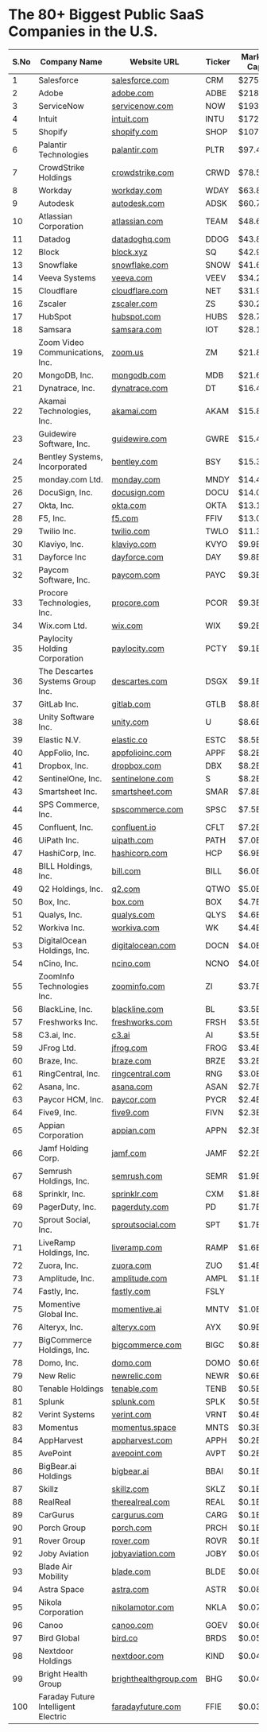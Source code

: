 # The 80+ Biggest Public SaaS Companies in the U.S.

| S.No | Company Name                     | Website URL                            | Ticker | Market Cap |
|------|-----------------------------------|----------------------------------------|--------|------------|
| 1    | Salesforce                 | [salesforce.com](https://www.salesforce.com/) | CRM    | $275.4B    |
| 2    | Adobe                      | [adobe.com](https://www.adobe.com)     | ADBE   | $218.1B    |
| 3    | ServiceNow                | [servicenow.com](https://www.servicenow.com) | NOW    | $193.2B    |
| 4    | Intuit                      | [intuit.com](https://www.intuit.com)   | INTU   | $172.9B    |
| 5    | Shopify                     | [shopify.com](https://www.shopify.com) | SHOP   | $107.8B    |
| 6    | Palantir Technologies       | [palantir.com](https://www.palantir.com) | PLTR   | $97.4B     |
| 7    | CrowdStrike Holdings      | [crowdstrike.com](https://www.crowdstrike.com) | CRWD   | $78.5B     |
| 8    | Workday             | [workday.com](https://www.workday.com) | WDAY   | $63.8B     |
| 9    | Autodesk                   | [autodesk.com](https://www.autodesk.com) | ADSK   | $60.7B     |
| 10   | Atlassian Corporation            | [atlassian.com](https://www.atlassian.com) | TEAM   | $48.6B     |
| 11   | Datadog                    | [datadoghq.com](https://www.datadoghq.com) | DDOG   | $43.8B     |
| 12   | Block                      | [block.xyz](https://www.block.xyz)     | SQ     | $42.9B     |
| 13   | Snowflake                   | [snowflake.com](https://www.snowflake.com) | SNOW   | $41.6B     |
| 14   | Veeva Systems               | [veeva.com](https://www.veeva.com)     | VEEV   | $34.2B     |
| 15   | Cloudflare                 | [cloudflare.com](https://www.cloudflare.com) | NET    | $31.9B     |
| 16   | Zscaler                    | [zscaler.com](https://www.zscaler.com) | ZS     | $30.2B     |
| 17   | HubSpot                    | [hubspot.com](https://www.hubspot.com) | HUBS   | $28.7B     |
| 18   | Samsara                     | [samsara.com](https://www.samsara.com) | IOT    | $28.1B     |
| 19   | Zoom Video Communications, Inc.  | [zoom.us](https://www.zoom.us)         | ZM     | $21.8B     |
| 20   | MongoDB, Inc.                    | [mongodb.com](https://www.mongodb.com) | MDB    | $21.6B     |
| 21   | Dynatrace, Inc.                  | [dynatrace.com](https://www.dynatrace.com) | DT     | $16.4B     |
| 22   | Akamai Technologies, Inc.        | [akamai.com](https://www.akamai.com)  | AKAM   | $15.8B     |
| 23   | Guidewire Software, Inc.         | [guidewire.com](https://www.guidewire.com) | GWRE   | $15.4B     |
| 24   | Bentley Systems, Incorporated    | [bentley.com](https://www.bentley.com) | BSY    | $15.3B     |
| 25   | monday.com Ltd.                  | [monday.com](https://www.monday.com) | MNDY   | $14.4B     |
| 26   | DocuSign, Inc.                   | [docusign.com](https://www.docusign.com) | DOCU   | $14.0B     |
| 27   | Okta, Inc.                       | [okta.com](https://www.okta.com)      | OKTA   | $13.1B     |
| 28   | F5, Inc.                         | [f5.com](https://www.f5.com)          | FFIV   | $13.0B     |
| 29   | Twilio Inc.                      | [twilio.com](https://www.twilio.com)  | TWLO   | $11.3B     |
| 30   | Klaviyo, Inc.                    | [klaviyo.com](https://www.klaviyo.com) | KVYO   | $9.9B      |
| 31   | Dayforce Inc                     | [dayforce.com](https://www.dayforce.com) | DAY    | $9.8B      |
| 32   | Paycom Software, Inc.            | [paycom.com](https://www.paycom.com)  | PAYC   | $9.3B      |
| 33   | Procore Technologies, Inc.       | [procore.com](https://www.procore.com) | PCOR   | $9.3B      |
| 34   | Wix.com Ltd.                     | [wix.com](https://www.wix.com)        | WIX    | $9.2B      |
| 35   | Paylocity Holding Corporation    | [paylocity.com](https://www.paylocity.com) | PCTY   | $9.1B      |
| 36   | The Descartes Systems Group Inc. | [descartes.com](https://www.descartes.com) | DSGX   | $9.1B      |
| 37   | GitLab Inc.                      | [gitlab.com](https://www.gitlab.com)  | GTLB   | $8.8B      |
| 38   | Unity Software Inc.              | [unity.com](https://www.unity.com)    | U      | $8.6B      |
| 39   | Elastic N.V.                     | [elastic.co](https://www.elastic.co)  | ESTC   | $8.5B      |
| 40   | AppFolio, Inc.                   | [appfolioinc.com](https://www.appfolioinc.com) | APPF   | $8.2B      |
| 41   | Dropbox, Inc.                    | [dropbox.com](https://www.dropbox.com) | DBX    | $8.2B      |
| 42   | SentinelOne, Inc.                | [sentinelone.com](https://www.sentinelone.com) | S      | $8.2B      |
| 43   | Smartsheet Inc.                  | [smartsheet.com](https://www.smartsheet.com) | SMAR   | $7.8B      |
| 44   | SPS Commerce, Inc.               | [spscommerce.com](https://www.spscommerce.com) | SPSC   | $7.5B      |
| 45   | Confluent, Inc.                  | [confluent.io](https://www.confluent.io) | CFLT   | $7.2B      |
| 46   | UiPath Inc.                      | [uipath.com](https://www.uipath.com)  | PATH   | $7.0B      |
| 47   | HashiCorp, Inc.                  | [hashicorp.com](https://www.hashicorp.com) | HCP    | $6.9B      |
| 48   | BILL Holdings, Inc.              | [bill.com](https://www.bill.com)      | BILL   | $6.0B      |
| 49   | Q2 Holdings, Inc.                | [q2.com](https://www.q2.com)          | QTWO   | $5.0B      |
| 50   | Box, Inc.                        | [box.com](https://www.box.com)        | BOX    | $4.7B      |
| 51   | Qualys, Inc.                     | [qualys.com](https://www.qualys.com)  | QLYS   | $4.6B      |
| 52   | Workiva Inc.                     | [workiva.com](https://www.workiva.com) | WK     | $4.4B      |
| 53   | DigitalOcean Holdings, Inc.      | [digitalocean.com](https://www.digitalocean.com) | DOCN   | $4.0B      |
| 54   | nCino, Inc.                      | [ncino.com](https://www.ncino.com)    | NCNO   | $4.0B      |
| 55   | ZoomInfo Technologies Inc.       | [zoominfo.com](https://www.zoominfo.com) | ZI     | $3.7B      |
| 56   | BlackLine, Inc.                  | [blackline.com](https://www.blackline.com) | BL     | $3.5B      |
| 57   | Freshworks Inc.                  | [freshworks.com](https://www.freshworks.com) | FRSH   | $3.5B      |
| 58   | C3.ai, Inc.                      | [c3.ai](https://www.c3.ai)            | AI     | $3.5B      |
| 59   | JFrog Ltd.                       | [jfrog.com](https://www.jfrog.com)    | FROG   | $3.4B      |
| 60   | Braze, Inc.                      | [braze.com](https://www.braze.com)    | BRZE   | $3.2B      |
| 61   | RingCentral, Inc.                | [ringcentral.com](https://www.ringcentral.com) | RNG    | $3.0B      |
| 62   | Asana, Inc.                      | [asana.com](https://www.asana.com)    | ASAN   | $2.7B      |
| 63   | Paycor HCM, Inc.                 | [paycor.com](https://www.paycor.com)  | PYCR   | $2.4B      |
| 64   | Five9, Inc.                      | [five9.com](https://www.five9.com)    | FIVN   | $2.3B      |
| 65   | Appian Corporation               | [appian.com](https://www.appian.com)  | APPN   | $2.3B      |
| 66   | Jamf Holding Corp.               | [jamf.com](https://www.jamf.com)      | JAMF   | $2.2B      |
| 67   | Semrush Holdings, Inc.           | [semrush.com](https://www.semrush.com) | SEMR   | $1.9B      |
| 68   | Sprinklr, Inc.                   | [sprinklr.com](https://www.sprinklr.com) | CXM    | $1.8B      |
| 69   | PagerDuty, Inc.                  | [pagerduty.com](https://www.pagerduty.com) | PD     | $1.7B      |
| 70   | Sprout Social, Inc.              | [sproutsocial.com](https://www.sproutsocial.com) | SPT    | $1.7B      |
| 71   | LiveRamp Holdings, Inc.          | [liveramp.com](https://www.liveramp.com) | RAMP   | $1.6B      |
| 72   | Zuora, Inc.                      | [zuora.com](https://www.zuora.com)    | ZUO    | $1.4B      |
| 73   | Amplitude, Inc.                  | [amplitude.com](https://www.amplitude.com) | AMPL   | $1.1B      |
| 74   | Fastly, Inc.                     | [fastly.com](https://www.fastly.com)  | FSLY
| 75   | Momentive Global Inc.            | [momentive.ai](https://www.momentive.ai) | MNTV | $1.0B      |
| 76   | Alteryx, Inc.                    | [alteryx.com](https://www.alteryx.com) | AYX    | $0.9B      |
| 77   | BigCommerce Holdings, Inc.       | [bigcommerce.com](https://www.bigcommerce.com) | BIGC | $0.8B      |
| 78   | Domo, Inc.                       | [domo.com](https://www.domo.com)      | DOMO   | $0.6B      |
| 79   | New Relic                 | [newrelic.com](https://www.newrelic.com) | NEWR | $0.6B      |
| 80   | Tenable Holdings           | [tenable.com](https://www.tenable.com) | TENB   | $0.5B      |
| 81   | Splunk                   | [splunk.com](https://www.splunk.com)  | SPLK   | $0.5B      |
| 82   | Verint Systems              | [verint.com](https://www.verint.com)  | VRNT   | $0.4B      |
| 83   | Momentus                    | [momentus.space](https://www.momentus.space) | MNTS | $0.3B      |
| 84   | AppHarvest                 | [appharvest.com](https://www.appharvest.com) | APPH | $0.2B      |
| 85   | AvePoint              | [avepoint.com](https://www.avepoint.com) | AVPT | $0.2B      |
| 86   | BigBear.ai Holdings        | [bigbear.ai](https://www.bigbear.ai)  | BBAI   | $0.1B      |
| 87   | Skillz                      | [skillz.com](https://www.skillz.com)  | SKLZ   | $0.1B      |
| 88   | RealReal                   | [therealreal.com](https://www.therealreal.com) | REAL | $0.1B      |
| 89   | CarGurus                   | [cargurus.com](https://www.cargurus.com) | CARG  | $0.1B      |
| 90   | Porch Group                | [porch.com](https://www.porch.com)    | PRCH   | $0.1B      |
| 91   | Rover Group                | [rover.com](https://www.rover.com)    | ROVR   | $0.1B      |
| 92   | Joby Aviation              | [jobyaviation.com](https://www.jobyaviation.com) | JOBY | $0.09B    |
| 93   | Blade Air Mobility         | [blade.com](https://www.blade.com)    | BLDE   | $0.08B     |
| 94   | Astra Space               | [astra.com](https://www.astra.com)    | ASTR   | $0.08B     |
| 95   | Nikola Corporation               | [nikolamotor.com](https://www.nikolamotor.com) | NKLA | $0.07B    |
| 96   | Canoo                      | [canoo.com](https://www.canoo.com)    | GOEV   | $0.06B     |
| 97   | Bird Global                | [bird.co](https://www.bird.co)        | BRDS   | $0.05B     |
| 98   | Nextdoor Holdings          | [nextdoor.com](https://www.nextdoor.com) | KIND | $0.04B     |
| 99   | Bright Health Group        | [brighthealthgroup.com](https://www.brighthealthgroup.com) | BHG | $0.04B |
| 100  | Faraday Future Intelligent Electric | [faradayfuture.com](https://www.faradayfuture.com) | FFIE | $0.03B |





